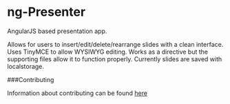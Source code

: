 ng-Presenter
============

AngularJS based presentation app.

Allows for users to insert/edit/delete/rearrange slides with a clean interface. Uses TinyMCE to allow WYSIWYG editing. Works as a directive but the supporting files allow it to function properly. Currently slides are saved with localstorage.


###Contributing

Information about contributing can be found [here](https://github.com/TheOneTheOnlyDavidBrown/contributing_guidelines/blob/master/CONTRIBUTING.md) 
